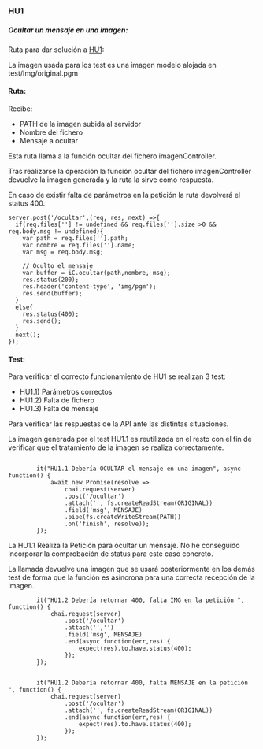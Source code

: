 ### HU1
##### Ocultar un mensaje en una imagen:

Ruta para dar solución a [HU1](https://github.com/alexrodriguezlop/HDN.PG/issues/10):

La imagen usada para los test es una imagen modelo alojada en test/Img/original.pgm

#### Ruta:
Recibe:

- PATH de la imagen subida al servidor
- Nombre del fichero
- Mensaje a ocultar

Esta ruta llama a la función ocultar del fichero imagenController.

Tras realizarse la operación la función ocultar del fichero imagenController devuelve la imagen generada y la ruta la sirve como respuesta.

En caso de existir falta de parámetros en la petición la ruta devolverá el status 400.

```
server.post('/ocultar',(req, res, next) =>{
  if(req.files[''] != undefined && req.files[''].size >0 && req.body.msg != undefined){
    var path = req.files[''].path;
    var nombre = req.files[''].name;
    var msg = req.body.msg;

    // Oculto el mensaje
    var buffer = iC.ocultar(path,nombre, msg);
    res.status(200);
    res.header('content-type', 'img/pgm');
    res.send(buffer);
  }
  else{
    res.status(400);
    res.send();
  }
  next();
});
```
#### Test:

Para verificar el correcto funcionamiento de HU1 se realizan 3 test:

- HU1.1) Parámetros correctos
- HU1.2) Falta de fichero
- HU1.3) Falta de mensaje

Para verificar las respuestas de la API ante las distintas situaciones.

La imagen generada por el test HU1.1 es reutilizada en el resto con el fin de verificar que el tratamiento de la imagen se realiza correctamente.

```

        it("HU1.1 Debería OCULTAR el mensaje en una imagen", async function() {
            await new Promise(resolve =>
                chai.request(server)
                .post('/ocultar')
                .attach('', fs.createReadStream(ORIGINAL))
                .field('msg', MENSAJE)
                .pipe(fs.createWriteStream(PATH))
                .on('finish', resolve));
        });

```
La HU1.1 Realiza la Petición para ocultar un mensaje.
No he conseguido incorporar la comprobación de status para este caso concreto.

La llamada devuelve una imagen que se usará posteriormente en los demás test de forma que la función es asíncrona para una correcta recepción de la imagen.

```
        it("HU1.2 Debería retornar 400, falta IMG en la petición ", function() {
            chai.request(server)
                .post('/ocultar')
                .attach('','')
                .field('msg', MENSAJE)
                .end(async function(err,res) {
                    expect(res).to.have.status(400);
                });
        });

```


```

        it("HU1.2 Debería retornar 400, falta MENSAJE en la petición ", function() {
            chai.request(server)
                .post('/ocultar')
                .attach('', fs.createReadStream(ORIGINAL))
                .end(async function(err,res) {
                    expect(res).to.have.status(400);
                });
        });

```
